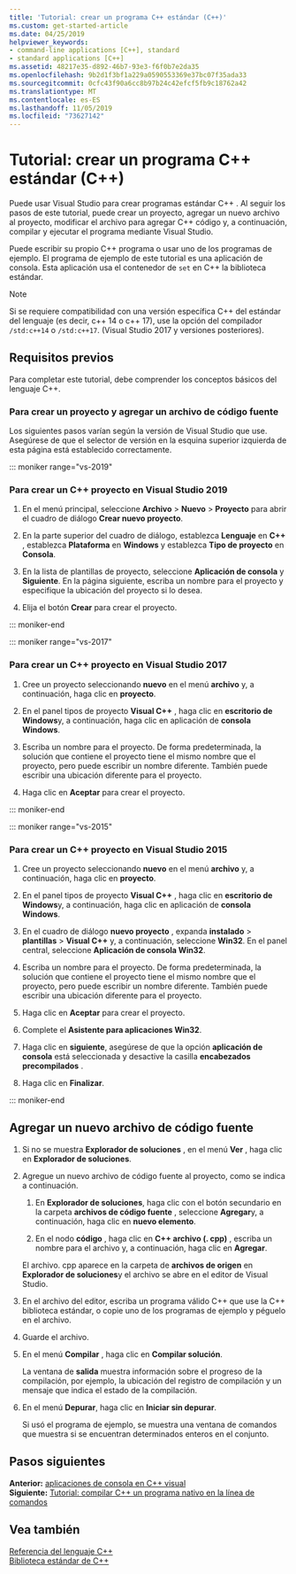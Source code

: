 ```yaml
---
title: 'Tutorial: crear un programa C++ estándar (C++)'
ms.custom: get-started-article
ms.date: 04/25/2019
helpviewer_keywords:
- command-line applications [C++], standard
- standard applications [C++]
ms.assetid: 48217e35-d892-46b7-93e3-f6f0b7e2da35
ms.openlocfilehash: 9b2d1f3bf1a229a0590553369e37bc07f35ada33
ms.sourcegitcommit: 0cfc43f90a6cc8b97b24c42efcf5fb9c18762a42
ms.translationtype: MT
ms.contentlocale: es-ES
ms.lasthandoff: 11/05/2019
ms.locfileid: "73627142"
---
```

# <a name="walkthrough-creating-a-standard-c-program-c"></a>Tutorial: crear un programa C++ estándar (C++)

Puede usar Visual Studio para crear programas estándar C++ . Al seguir los pasos de este tutorial, puede crear un proyecto, agregar un nuevo archivo al proyecto, modificar el archivo para agregar C++ código y, a continuación, compilar y ejecutar el programa mediante Visual Studio.

Puede escribir su propio C++ programa o usar uno de los programas de ejemplo. El programa de ejemplo de este tutorial es una aplicación de consola. Esta aplicación usa el contenedor de `set` en C++ la biblioteca estándar.

> [!NOTE]
> Si se requiere compatibilidad con una versión específica C++ del estándar del lenguaje (es decir, c++ 14 o c++ 17), use la opción del compilador `/std:c++14` o `/std:c++17`. (Visual Studio 2017 y versiones posteriores).

## <a name="prerequisites"></a>Requisitos previos

Para completar este tutorial, debe comprender los conceptos básicos del lenguaje C++.

### <a name="to-create-a-project-and-add-a-source-file"></a>Para crear un proyecto y agregar un archivo de código fuente

Los siguientes pasos varían según la versión de Visual Studio que use. Asegúrese de que el selector de versión en la esquina superior izquierda de esta página está establecido correctamente.

::: moniker range="vs-2019"

### <a name="to-create-a-c-project-in-visual-studio-2019"></a>Para crear un C++ proyecto en Visual Studio 2019

1. En el menú principal, seleccione **Archivo** > **Nuevo** > **Proyecto** para abrir el cuadro de diálogo **Crear nuevo proyecto**.

1. En la parte superior del cuadro de diálogo, establezca **Lenguaje** en **C++** , establezca **Plataforma** en **Windows** y establezca **Tipo de proyecto** en **Consola**. 

1. En la lista de plantillas de proyecto, seleccione **Aplicación de consola** y **Siguiente**. En la página siguiente, escriba un nombre para el proyecto y especifique la ubicación del proyecto si lo desea.

1. Elija el botón **Crear** para crear el proyecto.

::: moniker-end

::: moniker range="vs-2017"

### <a name="to-create-a-c-project-in-visual-studio-2017"></a>Para crear un C++ proyecto en Visual Studio 2017

1. Cree un proyecto seleccionando **nuevo** en el menú **archivo** y, a continuación, haga clic en **proyecto**.

1. En el panel tipos de proyecto **Visual C++**  , haga clic en **escritorio de Windows**y, a continuación, haga clic en aplicación de **consola Windows**.

1. Escriba un nombre para el proyecto. De forma predeterminada, la solución que contiene el proyecto tiene el mismo nombre que el proyecto, pero puede escribir un nombre diferente. También puede escribir una ubicación diferente para el proyecto.

1. Haga clic en **Aceptar** para crear el proyecto.

::: moniker-end

::: moniker range="vs-2015"

### <a name="to-create-a-c-project-in-visual-studio-2015"></a>Para crear un C++ proyecto en Visual Studio 2015

1. Cree un proyecto seleccionando **nuevo** en el menú **archivo** y, a continuación, haga clic en **proyecto**.

1. En el panel tipos de proyecto **Visual C++**  , haga clic en **escritorio de Windows**y, a continuación, haga clic en aplicación de **consola Windows**.

1. En el cuadro de diálogo **nuevo proyecto** , expanda **instalado** > **plantillas** > **Visual C++** y, a continuación, seleccione **Win32**. En el panel central, seleccione **Aplicación de consola Win32**.

1. Escriba un nombre para el proyecto. De forma predeterminada, la solución que contiene el proyecto tiene el mismo nombre que el proyecto, pero puede escribir un nombre diferente. También puede escribir una ubicación diferente para el proyecto.

1. Haga clic en **Aceptar** para crear el proyecto.

1. Complete el **Asistente para aplicaciones Win32**. 

1. Haga clic en **siguiente**, asegúrese de que la opción **aplicación de consola** está seleccionada y desactive la casilla **encabezados precompilados** . 

1. Haga clic en **Finalizar**.

::: moniker-end

## <a name="add-a-new-source-file"></a>Agregar un nuevo archivo de código fuente

1. Si no se muestra **Explorador de soluciones** , en el menú **Ver** , haga clic en **Explorador de soluciones**.

1. Agregue un nuevo archivo de código fuente al proyecto, como se indica a continuación.

   1. En **Explorador de soluciones**, haga clic con el botón secundario en la carpeta **archivos de código fuente** , seleccione **Agregar**y, a continuación, haga clic en **nuevo elemento**.

   1. En el nodo **código** , haga clic en  **C++ archivo (. cpp)** , escriba un nombre para el archivo y, a continuación, haga clic en **Agregar**.

   El archivo. cpp aparece en la carpeta de **archivos de origen** en **Explorador de soluciones**y el archivo se abre en el editor de Visual Studio.

1. En el archivo del editor, escriba un programa válido C++ que use la C++ biblioteca estándar, o copie uno de los programas de ejemplo y péguelo en el archivo.

1. Guarde el archivo.

1. En el menú **Compilar** , haga clic en **Compilar solución**.

   La ventana de **salida** muestra información sobre el progreso de la compilación, por ejemplo, la ubicación del registro de compilación y un mensaje que indica el estado de la compilación.

1. En el menú **Depurar**, haga clic en **Iniciar sin depurar**.

   Si usó el programa de ejemplo, se muestra una ventana de comandos que muestra si se encuentran determinados enteros en el conjunto.

## <a name="next-steps"></a>Pasos siguientes

**Anterior:** [aplicaciones de consola en C++ visual](../windows/console-applications-in-visual-cpp.md)<br/>
**Siguiente:** [Tutorial: compilar C++ un programa nativo en la línea de comandos](../build/walkthrough-compiling-a-native-cpp-program-on-the-command-line.md)

## <a name="see-also"></a>Vea también

[Referencia del lenguaje C++](../cpp/cpp-language-reference.md)<br/>
[Biblioteca estándar de C++](../standard-library/cpp-standard-library-reference.md)
